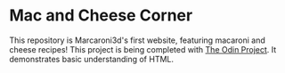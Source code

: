 # Mac and Cheese Corner

This repository is Marcaroni3d's first website, featuring macaroni and cheese recipes! This project is being completed with [The Odin Project](https://www.theodinproject.com/paths/foundations/courses/foundations/lessons/recipes). It demonstrates basic understanding of HTML.
